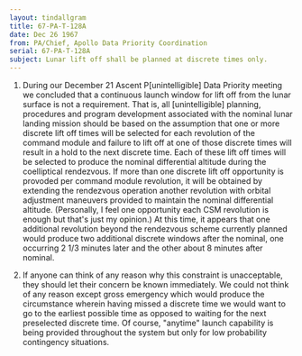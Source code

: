 ```yaml
---
layout: tindallgram
title: 67-PA-T-128A
date: Dec 26 1967
from: PA/Chief, Apollo Data Priority Coordination
serial: 67-PA-T-128A
subject: Lunar lift off shall be planned at discrete times only.
---
```


1. During our December 21 Ascent P[unintelligible] Data Priority meeting we concluded
that a continuous launch window for lift off from the lunar surface is not
a requirement. That is, all [unintelligible] planning, procedures and program
development associated with the nominal lunar landing mission should be
based on the assumption that one or more discrete lift off times will be
selected for each revolution of the command module and failure to lift
off at one of those discrete times will result in a hold to the next
discrete time. Each of these lift off times will be selected to produce
the nominal differential altitude during the coelliptical rendezvous.
If more than one discrete lift off opportunity is provoded per command
module revolution, it will be obtained by extending the rendezvous operation
another revolution with orbital adjustment maneuvers provided to
maintain the nominal differential altitude. (Personally, I feel one
opportunity each CSM revolution is enough but that's just my opinion.)
At this time, it appears that one additional revolution beyond the
rendezvous scheme currently planned would produce two additional discrete
windows after the nominal, one occurring 2 1/3 minutes later and the other
about 8 minutes after nominal.

2. If anyone can think of any reason why this constraint is unacceptable,
they should let their concern be known immediately. We could not think
of any reason except gross emergency which would produce the circumstance
wherein having missed a discrete time we would want to go to the earliest
possible time as opposed to waiting for the next preselected discrete
time. Of course, "anytime" launch capability is being provided throughout
the system but only for low probability contingency situations.


